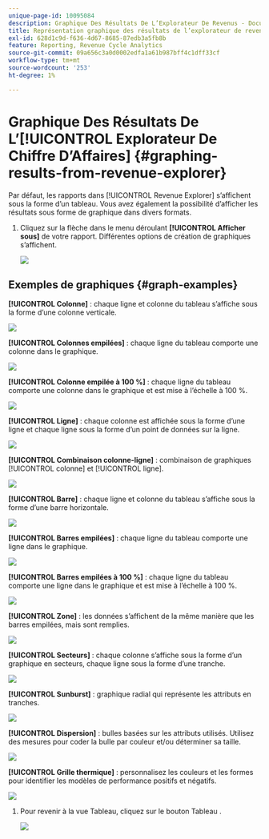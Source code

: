 ```yaml
---
unique-page-id: 10095084
description: Graphique Des Résultats De L’Explorateur De Revenus - Documents Marketo - Documentation Du Produit
title: Représentation graphique des résultats de l’explorateur de revenu
exl-id: 628d1c9d-f636-4d67-8685-87edb3a5fb8b
feature: Reporting, Revenue Cycle Analytics
source-git-commit: 09a656c3a0d0002edfa1a61b987bff4c1dff33cf
workflow-type: tm+mt
source-wordcount: '253'
ht-degree: 1%

---
```


# Graphique Des Résultats De L’[!UICONTROL Explorateur De Chiffre D’Affaires] {#graphing-results-from-revenue-explorer}

Par défaut, les rapports dans [!UICONTROL Revenue Explorer] s’affichent sous la forme d’un tableau. Vous avez également la possibilité d’afficher les résultats sous forme de graphique dans divers formats.

1. Cliquez sur la flèche dans le menu déroulant **[!UICONTROL Afficher sous]** de votre rapport. Différentes options de création de graphiques s’affichent.

   ![](assets/one-1.png)

## Exemples de graphiques {#graph-examples}

**[!UICONTROL Colonne]** : chaque ligne et colonne du tableau s’affiche sous la forme d’une colonne verticale.

![](assets/column.png)

**[!UICONTROL Colonnes empilées]** : chaque ligne du tableau comporte une colonne dans le graphique.

![](assets/stacked-column.png)

**[!UICONTROL Colonne empilée à 100 %]** : chaque ligne du tableau comporte une colonne dans le graphique et est mise à l’échelle à 100 %.

![](assets/100-stacked-column.png)

**[!UICONTROL Ligne]** : chaque colonne est affichée sous la forme d’une ligne et chaque ligne sous la forme d’un point de données sur la ligne.

![](assets/line.png)

**[!UICONTROL Combinaison colonne-ligne]** : combinaison de graphiques [!UICONTROL colonne] et [!UICONTROL ligne].

![](assets/column-line-combo.png)

**[!UICONTROL Barre]** : chaque ligne et colonne du tableau s’affiche sous la forme d’une barre horizontale.

![](assets/bar.png)

**[!UICONTROL Barres empilées]** : chaque ligne du tableau comporte une ligne dans le graphique.

![](assets/stacked-bar.png)

**[!UICONTROL Barres empilées à 100 %]** : chaque ligne du tableau comporte une ligne dans le graphique et est mise à l’échelle à 100 %.

![](assets/100-stacked-bar.png)

**[!UICONTROL Zone]** : les données s’affichent de la même manière que les barres empilées, mais sont remplies.

![](assets/area.png)

**[!UICONTROL Secteurs]** : chaque colonne s’affiche sous la forme d’un graphique en secteurs, chaque ligne sous la forme d’une tranche.

![](assets/pie.png)

**[!UICONTROL Sunburst]** : graphique radial qui représente les attributs en tranches.

![](assets/sunburst.png)

**[!UICONTROL Dispersion]** : bulles basées sur les attributs utilisés. Utilisez des mesures pour coder la bulle par couleur et/ou déterminer sa taille.

![](assets/scatter.png)

**[!UICONTROL Grille thermique]** : personnalisez les couleurs et les formes pour identifier les modèles de performance positifs et négatifs.

![](assets/heat-grid.png)

1. Pour revenir à la vue Tableau, cliquez sur le bouton Tableau .

   ![](assets/two-1.png)
